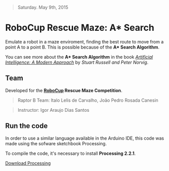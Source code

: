 >Saturday. May 9th, 2015

# RoboCup Rescue Maze: A* Search

Emulate a robot in a maze enviroment, finding the best route to move from a point A to a point B. This is possible because of the **A\* Search Algorithm**.

You can see more about the **A\* Search Algorithm** in the book [_Artificial Intelligence: A Modern Approach_](http://aima.cs.berkeley.edu/) by _Stuart Russell and Peter Norvig_.


## Team

Developed for the **[RoboCup](http://www.robocup.org/) Rescue Maze Competition**.

> Raptor B Team: Italo Lelis de Carvalho, João Pedro Rosada Canesin

> Instructor: Igor Araujo Dias Santos

## Run the code

In order to use a similar language available in the Arduino IDE, this code was
made using the sofware sketchbook Processing.

To compile the code, it's necessary to install **Processing 2.2.1**.

[Download Processing](http://processing.org/download/)




